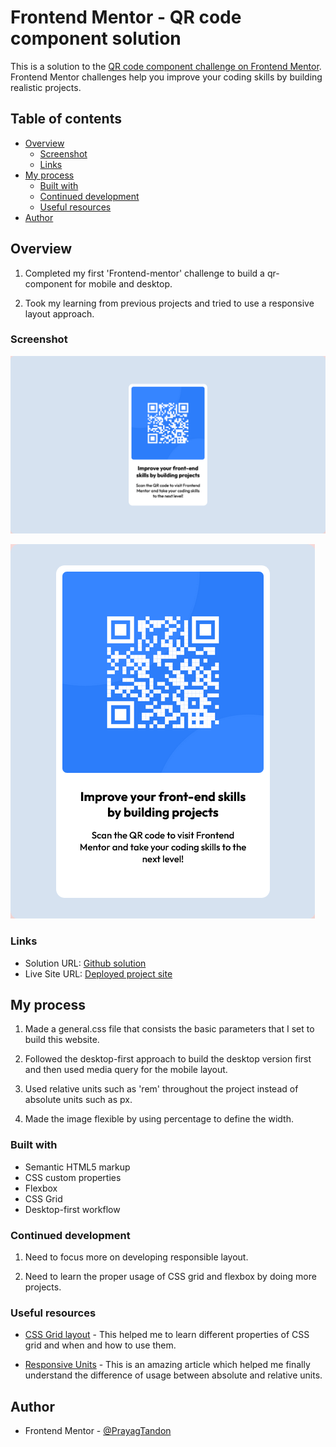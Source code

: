 # Frontend Mentor - QR code component solution

This is a solution to the [QR code component challenge on Frontend Mentor](https://www.frontendmentor.io/challenges/qr-code-component-iux_sIO_H). Frontend Mentor challenges help you improve your coding skills by building realistic projects.

## Table of contents

- [Overview](#overview)
  - [Screenshot](#screenshot)
  - [Links](#links)
- [My process](#my-process)
  - [Built with](#built-with)
  - [Continued development](#continued-development)
  - [Useful resources](#useful-resources)
- [Author](#author)

## Overview

1. Completed my first 'Frontend-mentor' challenge to build a qr-component for mobile and desktop.

2. Took my learning from previous projects and tried to use a responsive layout approach.

### Screenshot

![Desktop screenshot](https://github.com/PrayagTandon/QR-component/blob/main/Img/Screenshot-01-Desktop.png)

![Mobile screenshot](https://github.com/PrayagTandon/QR-component/blob/main/Img/Screenshot-02-Mobile.png)

### Links

- Solution URL: [Github solution](https://github.com/PrayagTandon/QR-component)
- Live Site URL: [Deployed project site](https://qr-prayag.netlify.app/)

## My process

1. Made a general.css file that consists the basic parameters that I set to build this website.

2. Followed the desktop-first approach to build the desktop version first and then used media query for the mobile layout.

3. Used relative units such as 'rem' throughout the project instead of absolute units such as px.

4. Made the image flexible by using percentage to define the width.

### Built with

- Semantic HTML5 markup
- CSS custom properties
- Flexbox
- CSS Grid
- Desktop-first workflow

### Continued development

1. Need to focus more on developing responsible layout.

2. Need to learn the proper usage of CSS grid and flexbox by doing more projects.

### Useful resources

- [CSS Grid layout](https://css-tricks.com/snippets/css/complete-guide-grid/) - This helped me to learn different properties of CSS grid and when and how to use them.

- [Responsive Units](https://www.freecodecamp.org/news/learn-css-units-em-rem-vh-vw-with-code-examples/) - This is an amazing article which helped me finally understand the difference of usage between absolute and relative units.

## Author

- Frontend Mentor - [@PrayagTandon](https://www.frontendmentor.io/profile/PrayagTandon)
